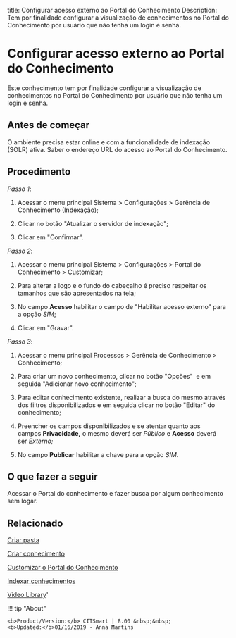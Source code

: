 title: Configurar acesso externo ao Portal do Conhecimento
Description: Tem por finalidade configurar a visualização de conhecimentos no Portal do Conhecimento por usuário que não tenha um login e senha.
# Configurar acesso externo ao Portal do Conhecimento

Este conhecimento tem por finalidade configurar a visualização de conhecimentos
no Portal do Conhecimento por usuário que não tenha um login e senha.

Antes de começar
------------------

O ambiente precisa estar online e com a funcionalidade de indexação (SOLR)
ativa. Saber o endereço URL do acesso ao Portal do Conhecimento.

Procedimento
--------------

*Passo 1*:

1.  Acessar o menu principal Sistema \> Configurações \> Gerência de
    Conhecimento (Indexação);

2.  Clicar no botão "Atualizar o servidor de indexação";

3.  Clicar em "Confirmar".

*Passo 2*:

1.  Acessar o menu principal Sistema \> Configurações \> Portal do Conhecimento
    \> Customizar;

2.  Para alterar a logo e o fundo do cabeçalho é preciso respeitar os tamanhos
    que são apresentados na tela;

3.  No campo **Acesso** habilitar o campo de "Habilitar acesso externo" para a
    opção *SIM*;

4.  Clicar em "Gravar".

*Passo 3*:

1.  Acessar o menu principal Processos \> Gerência de Conhecimento \>
    Conhecimento;

2.  Para criar um novo conhecimento, clicar no botão "Opções"  e em seguida
    "Adicionar novo conhecimento";

3.  Para editar conhecimento existente, realizar a busca do mesmo através dos
    filtros disponibilizados e em seguida clicar no botão "Editar" do
    conhecimento;

4.  Preencher os campos disponibilizados e se atentar quanto aos
    campos **Privacidade,** o mesmo deverá ser *Público* e **Acesso** deverá
    ser *Externo;*

5.  No campo **Publicar** habilitar a chave para a opção *SIM*.

O que fazer a seguir
--------------------

Acessar o Portal do conhecimento e fazer busca por algum conhecimento sem logar.


Relacionado
----------

[Criar pasta](/pt-br/citsmart-platform-9/processes/knowledge/configuration/create-folder.html)

[Criar conhecimento](/pt-br/citsmart-platform-9/processes/knowledge/use/create-knowledge.html)

[Customizar o Portal do Conhecimento](/pt-br/citsmart-platform-9/platform-administration/environment-configuration/knowledge-portal-customize-knowledge-portal.html)

[Indexar conhecimentos](/pt-br/citsmart-platform-9/platform-administration/data-indexing/management.html)


<i class='fa fa-youtube-play  fa-2x' style='color:#97ce17;vertical-align: middle;'> </i> [Video Library](https://www.youtube.com/playlist?list=PLB5qK2uzf2RMbaWr-pRsc9bsaVnc_xTzd)'

!!! tip "About"

    <b>Product/Version:</b> CITSmart | 8.00 &nbsp;&nbsp;
    <b>Updated:</b>01/16/2019 - Anna Martins
